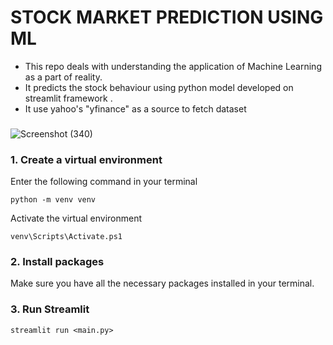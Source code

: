 # STOCK MARKET PREDICTION USING ML 
  
   - This repo deals with understanding the application of Machine Learning as a part of reality. 
   - It predicts the stock behaviour using python model developed on streamlit framework .
   - It use yahoo's "yfinance" as a source to fetch dataset

### 

![Screenshot (340)](https://github.com/Simran18s/Streamstocks/assets/154326419/9c194a1e-f5ba-41fa-b453-51e5949c6b95)

### 1. Create a virtual environment

Enter the following command in your terminal
      
    python -m venv venv

Activate the virtual environment

    venv\Scripts\Activate.ps1

### 2. Install packages

Make sure you have all the necessary packages installed in your terminal.

### 3. Run Streamlit

    streamlit run <main.py>
